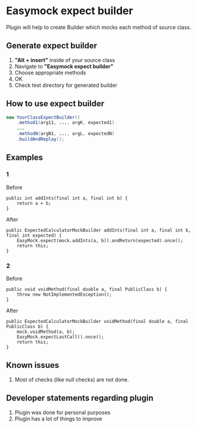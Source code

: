 # Easymock expect builder

Plugin will help to create Builder which mocks each method of source class.

## Generate expect builder
1. **"Alt + insert"** inside of your source class
1. Navigate to **"Easymock expect builder"**
1. Choose appropriate methods
1. OK
1. Check test directory for generated builder

## How to use expect builder
```java
new YourClassExpectBuilder()
    .method1(arg11, ..., argK, expected1)
    ...
    .methodN(argN1, ..., argL, expectedN)
    .buildAndReplay();
```

## Examples
### 1
Before
```
public int addInts(final int a, final int b) {
    return a + b;
}
```
After
```
public ExpectedCalculatorMockBuilder addInts(final int a, final int b, final int expected) {
    EasyMock.expect(mock.addInts(a, b)).andReturn(expected).once();
    return this;
}
```
### 2
Before
```
public void voidMethod(final double a, final PublicClass b) {
    throw new NotImplementedException();
}
```
After
```
public ExpectedCalculatorMockBuilder voidMethod(final double a, final PublicClass b) {
    mock.voidMethod(a, b);
    EasyMock.expectLastCall().once();
    return this;
}
```
## Known issues
1. Most of checks (like null checks) are not done.
## Developer statements regarding plugin
1. Plugin was done for personal purposes
1. Plugin has a lot of things to improve
